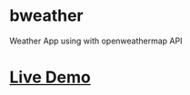 # bweather

Weather App using with openweathermap API

# <a href="https://bweather-bappy.herokuapp.com/"> <strong>Live Demo </strong></a>
